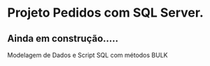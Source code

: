 # Projeto Pedidos com SQL Server.
## Ainda em construção.....

Modelagem de Dados e Script SQL com métodos BULK


